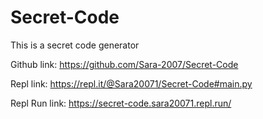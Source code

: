 # Secret-Code
This is a secret code generator

Github link: https://github.com/Sara-2007/Secret-Code

Repl link: https://repl.it/@Sara20071/Secret-Code#main.py

Repl Run link: https://secret-code.sara20071.repl.run/
